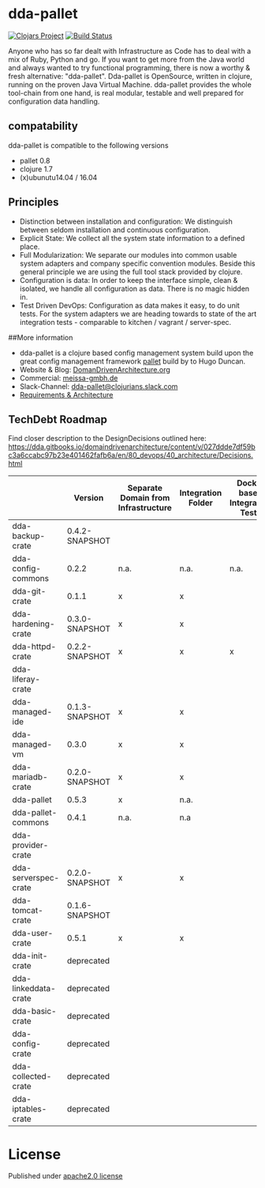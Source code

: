 # dda-pallet
[![Clojars Project](https://img.shields.io/clojars/v/dda/dda-pallet.svg)](https://clojars.org/dda/dda-pallet)
[![Build Status](https://travis-ci.org/DomainDrivenArchitecture/dda-pallet.svg?branch=master)](https://travis-ci.org/DomainDrivenArchitecture/dda-pallet)

Anyone who has so far dealt with Infrastructure as Code has to deal with a mix of Ruby, Python and go. If you want to get more from the Java world and always wanted to try functional programming, there is now a worthy & fresh alternative: "dda-pallet". Dda-pallet is OpenSource, written in clojure, running on the proven Java Virtual Machine.
dda-pallet provides the whole tool-chain from one hand, is real modular, testable and well prepared for configuration data handling.

## compatability
dda-pallet is compatible to the following versions
 * pallet 0.8
 * clojure 1.7
 * (x)ubunutu14.04 / 16.04

## Principles
 * Distinction between installation and configuration: We distinguish between seldom installation and continuous configuration.
 * Explicit State: We collect all the system state information to a defined place.
 * Full Modularization: We separate our modules into common usable system adapters and company specific convention modules. Beside this general principle we are using the full tool stack provided by clojure.
 * Configuration is data: In order to keep the interface simple, clean & isolated, we handle all configuration as data. There is no magic hidden in.
 * Test Driven DevOps: Configuration as data makes it easy, to do unit tests. For the system adapters we are heading towards to state of the art integration tests - comparable to kitchen / vagrant / server-spec.

##More information
* dda-pallet is a clojure based config management system build upon the great config management framework [pallet](https://github.com/pallet/pallet) build by to Hugo Duncan.
* Website & Blog: [DomanDrivenArchitecture.org](https://domaindrivenarchitecture.org)
* Commercial: [meissa-gmbh.de](https://meissa-gmbh.de)
* Slack-Channel: [dda-pallet@clojurians.slack.com](https://clojurians.slack.com/messages/C5GDWDF28/)
* [Requirements & Architecture](https://dda.gitbooks.io/domaindrivenarchitecture/content/en/80_config_management/index.html)

## TechDebt Roadmap

Find closer description to the DesignDecisions outlined here: https://dda.gitbooks.io/domaindrivenarchitecture/content/v/027ddde7df59bc3a6ccabc97b23e401462fafb6a/en/80_devops/40_architecture/Decisions.html

| | Version | Separate Domain from Infrastructure | Integration Folder | Docker based Integration Tests | Unit Tests for Domain | Boundaries | Input / Output Spec | Short Package | Composition over API | Group-based Configuration | Use dda-pallet aws/existing | Use app layer | DDD ns layout | CI |
| --- | --- |  --- |--- | --- | --- | --- | --- | --- | --- | --- | --- | --- | --- | --- |
| dda-backup-crate | 0.4.2-SNAPSHOT |  |  |  | | x |  |  | |  |  |  |  |  |
| dda-config-commons| 0.2.2 | n.a. | n.a. | n.a. |  | x | x | x | n.a | n.a | n.a. | n.a. | n.a. | x |
| dda-git-crate   | 0.1.1 | x | x |  | x | x | x | x | x | x | x | x | x | x |
| dda-hardening-crate| 0.3.0-SNAPSHOT | x | x |  |  | x | x | x | x | x | x |  | x | x |
| dda-httpd-crate| 0.2.2-SNAPSHOT | x | x | x |  | x | x | x | x | x | x | x | x |  |
| dda-liferay-crate|  |  |  |  | |  |  |  | ||  |  |  |  |  |
| dda-managed-ide| 0.1.3-SNAPSHOT | x | x |  | x | x |  | x | x | x |  |  |  |  |
| dda-managed-vm    | 0.3.0 | x | x |  |  | x | x | x | x | x | x | x | x | x |
| dda-mariadb-crate | 0.2.0-SNAPSHOT | x | x |  |  | x | x | x | x | x | x | x | x | x |
| dda-pallet        | 0.5.3 | x | n.a. |  | x |  | x |  | x | x | x | x | x | x |
| dda-pallet-commons| 0.4.1 | n.a. | n.a |  |  |  |  | x |  | n.a. | n.a | n.a. | n.a. | x |
| dda-provider-crate|  |  |  |  | |  |  ||  | |  |  |  |  |  |
| dda-serverspec-crate| 0.2.0-SNAPSHOT | x | x |  | x | x | x | x | x | x | x | x | x |  |
| dda-tomcat-crate| 0.1.6-SNAPSHOT |  |  |  | | x |  |  | ||  |  |  |  |
| dda-user-crate| 0.5.1 | x | x |  | x | x | x | x | x | x | x | x | x |  |
| dda-init-crate| deprecated |  |  |  | |  |  |  | ||  |  |  |  |
| dda-linkeddata-crate| deprecated |  |  |  | |  |  |  || |  |  |  |  |
| dda-basic-crate | deprecated |  |  |  | |  |  |  | ||  |  |  |  |
| dda-config-crate| deprecated |  |  |  |  |  |  |  |  |  |  |  |  |  |
| dda-collected-crate| deprecated |  |  |  | |  |  |  |  |  |  |  |  |  |
| dda-iptables-crate| deprecated |  |  |  |  |  |  | x |  |  |  |  |  |  |

# License
Published under [apache2.0 license](LICENSE.md)
